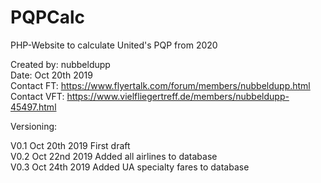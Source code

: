 # PQPCalc

PHP-Website to calculate United's PQP from 2020


Created by: nubbeldupp  
Date: Oct 20th 2019  
Contact FT: https://www.flyertalk.com/forum/members/nubbeldupp.html  
Contact VFT: https://www.vielfliegertreff.de/members/nubbeldupp-45497.html  

Versioning:

V0.1 	Oct 20th 2019	First draft  
V0.2 	Oct 22nd 2019	Added all airlines to database  
V0.3	Oct 24th 2019	Added UA specialty fares to database

